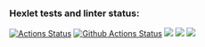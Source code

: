 ### Hexlet tests and linter status:
[![Actions Status](https://github.com/AleksandrKosmylev/python-project-lvl2/workflows/hexlet-check/badge.svg)](https://github.com/AleksandrKosmylev/python-project-lvl2/actions)
[![Github Actions Status](https://github.com/AleksandrKosmylev/python-project-lvl2/workflows/my_linter/badge.svg)](https://github.com/AleksandrKosmylev/python-project-lvl2/actions)
<a href="https://codeclimate.com/github/AleksandrKosmylev/python-project-lvl2/maintainability"><img src="https://api.codeclimate.com/v1/badges/704e005c09d2fde798db/maintainability" /></a>
<a href="https://codeclimate.com/github/AleksandrKosmylev/python-project-lvl2/test_coverage"><img src="https://api.codeclimate.com/v1/badges/704e005c09d2fde798db/test_coverage" /></a>
<a href="https://asciinema.org/a/uTNvmYFKm80tptv4KrqPQcnzg" target="_blank"><img src="https://asciinema.org/a/uTNvmYFKm80tptv4KrqPQcnzg.svg" /></a>
